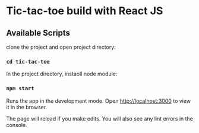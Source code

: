 # Tic-tac-toe build with React JS

## Available Scripts

clone the project and open project directory:

### `cd tic-tac-toe`

In the project directory, instaoll node module:

### `npm start`

Runs the app in the development mode.
Open [http://localhost:3000](http://localhost:3000) to view it in the browser.

The page will reload if you make edits.
You will also see any lint errors in the console.
